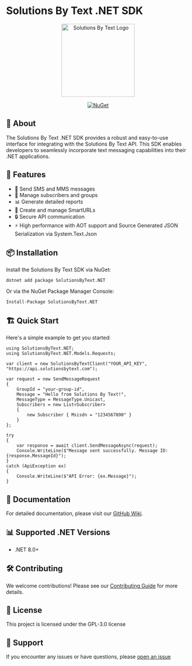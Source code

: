 # Solutions By Text .NET SDK

<p align="center">
  <img src="https://solutionsbytext.com/wp-content/uploads/sbt-logo-1.svg" alt="Solutions By Text Logo" width="200"/>
</p>

<p align="center">
  <a href="https://www.nuget.org/packages/SolutionsByText.NET"><img src="https://img.shields.io/nuget/v/SolutionsByText.NET.svg" alt="NuGet"></a>
</p>

## 📱 About

The Solutions By Text .NET SDK provides a robust and easy-to-use interface for integrating with the Solutions By Text API. This SDK enables developers to seamlessly incorporate text messaging capabilities into their .NET applications.

## 🚀 Features

- 📨 Send SMS and MMS messages
- 👥 Manage subscribers and groups
- 📊 Generate detailed reports
- 🔗 Create and manage SmartURLs
- 🔒 Secure API communication
- ⚡ High performance with AOT support and Source Generated JSON Serialization via System.Text.Json

## 📦 Installation

Install the Solutions By Text SDK via NuGet:

    dotnet add package SolutionsByText.NET

Or via the NuGet Package Manager Console:

    Install-Package SolutionsByText.NET

## 🏗 Quick Start

Here's a simple example to get you started:

    using SolutionsByText.NET;
    using SolutionsByText.NET.Models.Requests;

    var client = new SolutionsByTextClient("YOUR_API_KEY", "https://api.solutionsbytext.com");

    var request = new SendMessageRequest
    {
        GroupId = "your-group-id",
        Message = "Hello from Solutions By Text!",
        MessageType = MessageType.Unicast,
        Subscribers = new List<Subscriber>
        {
            new Subscriber { Msisdn = "1234567890" }
        }
    };

    try
    {
        var response = await client.SendMessageAsync(request);
        Console.WriteLine($"Message sent successfully. Message ID: {response.MessageId}");
    }
    catch (ApiException ex)
    {
        Console.WriteLine($"API Error: {ex.Message}");
    }

## 📘 Documentation

For detailed documentation, please visit our [GitHub Wiki](https://github.com/Spire-Recovery-Solutions/SolutionsByText.NET/wiki).

## 📊 Supported .NET Versions

- .NET 8.0+

## 🛠 Contributing

We welcome contributions! Please see our [Contributing Guide](CONTRIBUTING.md) for more details.

## 📄 License

This project is licensed under the GPL-3.0 license

## 🤝 Support

If you encounter any issues or have questions, please [open an issue](https://github.com/Spire-Recovery-Solutions/SolutionsByText.NET/issues)
